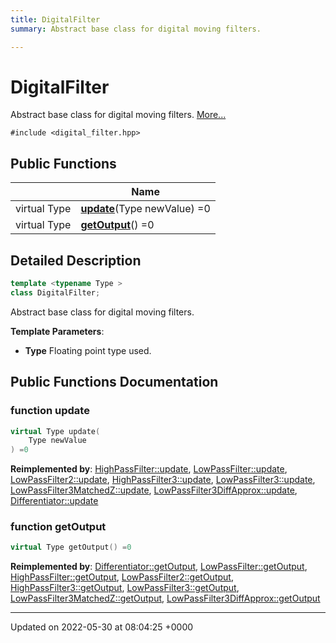```yaml
---
title: DigitalFilter
summary: Abstract base class for digital moving filters. 

---
```


# DigitalFilter



Abstract base class for digital moving filters.  [More...](#detailed-description)


`#include <digital_filter.hpp>`

## Public Functions

|                | Name           |
| -------------- | -------------- |
| virtual Type | **[update](/medusa_base/api/markdown/dsor_utils/dsor_utils/Classes/classDigitalFilter/#function-update)**(Type newValue) =0 |
| virtual Type | **[getOutput](/medusa_base/api/markdown/dsor_utils/dsor_utils/Classes/classDigitalFilter/#function-getoutput)**() =0 |

## Detailed Description

```cpp
template <typename Type >
class DigitalFilter;
```

Abstract base class for digital moving filters. 

**Template Parameters**: 

  * **Type** Floating point type used. 

## Public Functions Documentation

### function update

```cpp
virtual Type update(
    Type newValue
) =0
```


**Reimplemented by**: [HighPassFilter::update](/medusa_base/api/markdown/dsor_utils/dsor_utils/Classes/classHighPassFilter/#function-update), [LowPassFilter::update](/medusa_base/api/markdown/dsor_utils/dsor_utils/Classes/classLowPassFilter/#function-update), [LowPassFilter2::update](/medusa_base/api/markdown/dsor_utils/dsor_utils/Classes/classLowPassFilter2/#function-update), [HighPassFilter3::update](/medusa_base/api/markdown/dsor_utils/dsor_utils/Classes/classHighPassFilter3/#function-update), [LowPassFilter3::update](/medusa_base/api/markdown/dsor_utils/dsor_utils/Classes/classLowPassFilter3/#function-update), [LowPassFilter3MatchedZ::update](/medusa_base/api/markdown/dsor_utils/dsor_utils/Classes/classLowPassFilter3MatchedZ/#function-update), [LowPassFilter3DiffApprox::update](/medusa_base/api/markdown/dsor_utils/dsor_utils/Classes/classLowPassFilter3DiffApprox/#function-update), [Differentiator::update](/medusa_base/api/markdown/dsor_utils/dsor_utils/Classes/classDifferentiator/#function-update)


### function getOutput

```cpp
virtual Type getOutput() =0
```


**Reimplemented by**: [Differentiator::getOutput](/medusa_base/api/markdown/dsor_utils/dsor_utils/Classes/classDifferentiator/#function-getoutput), [LowPassFilter::getOutput](/medusa_base/api/markdown/dsor_utils/dsor_utils/Classes/classLowPassFilter/#function-getoutput), [HighPassFilter::getOutput](/medusa_base/api/markdown/dsor_utils/dsor_utils/Classes/classHighPassFilter/#function-getoutput), [LowPassFilter2::getOutput](/medusa_base/api/markdown/dsor_utils/dsor_utils/Classes/classLowPassFilter2/#function-getoutput), [HighPassFilter3::getOutput](/medusa_base/api/markdown/dsor_utils/dsor_utils/Classes/classHighPassFilter3/#function-getoutput), [LowPassFilter3::getOutput](/medusa_base/api/markdown/dsor_utils/dsor_utils/Classes/classLowPassFilter3/#function-getoutput), [LowPassFilter3MatchedZ::getOutput](/medusa_base/api/markdown/dsor_utils/dsor_utils/Classes/classLowPassFilter3MatchedZ/#function-getoutput), [LowPassFilter3DiffApprox::getOutput](/medusa_base/api/markdown/dsor_utils/dsor_utils/Classes/classLowPassFilter3DiffApprox/#function-getoutput)


-------------------------------

Updated on 2022-05-30 at 08:04:25 +0000